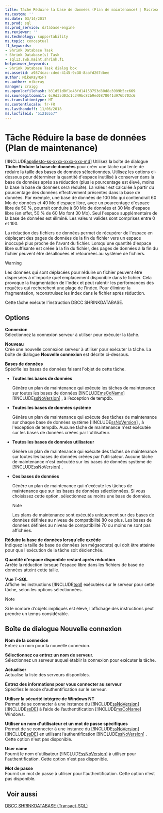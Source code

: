 ```yaml
---
title: Tâche Réduire la base de données (Plan de maintenance) | Microsoft Docs
ms.custom: ''
ms.date: 03/14/2017
ms.prod: sql
ms.prod_service: database-engine
ms.reviewer: ''
ms.technology: supportability
ms.topic: conceptual
f1_keywords:
- Shrink Database Task
- Shrink Database(s) Task
- sql13.swb.maint.shrink.f1
helpviewer_keywords:
- Shrink Database Task dialog box
ms.assetid: a9874cac-cded-4145-9c38-8aafd267dbee
author: MikeRayMSFT
ms.author: mikeray
manager: craigg
ms.openlocfilehash: b31d51d0f1e43fd14153753d80d8e3909b5cc669
ms.sourcegitcommit: 6c9d35d03c1c349bc82b9ed0878041d976b703c6
ms.translationtype: HT
ms.contentlocale: fr-FR
ms.lasthandoff: 11/06/2018
ms.locfileid: "51216557"
---
```

# <a name="shrink-database-task-maintenance-plan"></a>Tâche Réduire la base de données (Plan de maintenance)
[!INCLUDE[appliesto-ss-xxxx-xxxx-xxx-md](../../includes/appliesto-ss-xxxx-xxxx-xxx-md.md)]
  Utilisez la boîte de dialogue **Tâche Réduire la base de données** pour créer une tâche qui tente de réduire la taille des bases de données sélectionnées. Utilisez les options ci-dessous pour déterminer la quantité d'espace inutilisé à conserver dans la base de données après sa réduction (plus le pourcentage est élevé, moins la base la base de données sera réduite). La valeur est calculée à partir du pourcentage des données effectivement présentes dans la base de données. Par exemple, une base de données de 100 Mo qui contiendrait 60 Mo de données et 40 Mo d'espace libre, avec un pourcentage d'espace libre de 50 %, pourrait conduire à 60 Mo de données et 30 Mo d'espace libre (en effet, 50 % de 60 Mo font 30 Mo). Seul l'espace supplémentaire de la base de données est éliminé. Les valeurs valides sont comprises entre 0 et 100.  
  
 La réduction des fichiers de données permet de récupérer de l'espace en déplaçant des pages de données de la fin du fichier vers un espace inoccupé plus proche de l'avant du fichier. Lorsqu'une quantité d'espace libre suffisante est créée à la fin du fichier, des pages de données à la fin du fichier peuvent être désallouées et retournées au système de fichiers.  
  
> [!WARNING]  
>  Les données qui sont déplacées pour réduire un fichier peuvent être dispersées à n'importe quel emplacement disponible dans le fichier. Cela provoque la fragmentation de l'index et peut ralentir les performances des requêtes qui recherchent une plage de l'index. Pour éliminer la fragmentation, reconstruisez les index dans le fichier après réduction.  
  
 Cette tâche exécute l'instruction DBCC SHRINKDATABASE.  
  
## <a name="options"></a>Options  
 **Connexion**  
 Sélectionnez la connexion serveur à utiliser pour exécuter la tâche.  
  
 **Nouveau**  
 Crée une nouvelle connexion serveur à utiliser pour exécuter la tâche. La boîte de dialogue **Nouvelle connexion** est décrite ci-dessous.  
  
 **Bases de données**  
 Spécifie les bases de données faisant l'objet de cette tâche.  
  
-   **Toutes les bases de données**  
  
     Génère un plan de maintenance qui exécute les tâches de maintenance sur toutes les bases de données [!INCLUDE[msCoName](../../includes/msconame-md.md)] [!INCLUDE[ssNoVersion](../../includes/ssnoversion-md.md)] , à l’exception de tempdb.  
  
-   **Toutes les bases de données système**  
  
     Génère un plan de maintenance qui exécute des tâches de maintenance sur chaque base de données système [!INCLUDE[ssNoVersion](../../includes/ssnoversion-md.md)] , à l'exception de tempdb. Aucune tâche de maintenance n'est exécutée sur les bases de données créées par l'utilisateur.  
  
-   **Toutes les bases de données utilisateur**  
  
     Génère un plan de maintenance qui exécute des tâches de maintenance sur toutes les bases de données créées par l'utilisateur. Aucune tâche de maintenance n'est exécutée sur les bases de données système de [!INCLUDE[ssNoVersion](../../includes/ssnoversion-md.md)] .  
  
-   **Ces bases de données**  
  
     Génère un plan de maintenance qui n'exécute les tâches de maintenance que sur les bases de données sélectionnées. Si vous choisissez cette option, sélectionnez au moins une base de données.  
  
    > [!NOTE]  
    >  Les plans de maintenance sont exécutés uniquement sur des bases de données définies au niveau de compatibilité 80 ou plus. Les bases de données définies au niveau de compatibilité 70 ou moins ne sont pas affichées.  
  
 **Réduire la base de données lorsqu'elle excède**  
 Indiquez la taille de base de données (en mégaoctets) qui doit être atteinte pour que l'exécution de la tâche soit déclenchée.  
  
 **Quantité d'espace disponible restant après réduction**  
 Arrête la réduction lorsque l'espace libre dans les fichiers de base de données atteint cette taille.  
  
 **Vue T-SQL**  
 Affiche les instructions [!INCLUDE[tsql](../../includes/tsql-md.md)] exécutées sur le serveur pour cette tâche, selon les options sélectionnées.  
  
> [!NOTE]  
>  Si le nombre d'objets impliqués est élevé, l'affichage des instructions peut prendre un temps considérable.  
  
## <a name="new-connection-dialog-box"></a>Boîte de dialogue Nouvelle connexion  
 **Nom de la connexion**  
 Entrez un nom pour la nouvelle connexion.  
  
 **Sélectionnez ou entrez un nom de serveur.**  
 Sélectionnez un serveur auquel établir la connexion pour exécuter la tâche.  
  
 **Actualiser**  
 Actualise la liste des serveurs disponibles.  
  
 **Entrez des informations pour vous connecter au serveur**  
 Spécifiez le mode d'authentification sur le serveur.  
  
 **Utiliser la sécurité intégrée de Windows NT**  
 Permet de se connecter à une instance du [!INCLUDE[ssNoVersion](../../includes/ssnoversion-md.md)] [!INCLUDE[ssDE](../../includes/ssde-md.md)] à l’aide de l’authentification [!INCLUDE[msCoName](../../includes/msconame-md.md)] Windows.  
  
 **Utiliser un nom d'utilisateur et un mot de passe spécifiques**  
 Permet de se connecter à une instance du [!INCLUDE[ssNoVersion](../../includes/ssnoversion-md.md)] [!INCLUDE[ssDE](../../includes/ssde-md.md)] en utilisant l’authentification [!INCLUDE[ssNoVersion](../../includes/ssnoversion-md.md)] . Cette option n'est pas disponible.  
  
 **User name**  
 Fournit le nom d'utilisateur [!INCLUDE[ssNoVersion](../../includes/ssnoversion-md.md)] à utiliser pour l'authentification. Cette option n'est pas disponible.  
  
 **Mot de passe**  
 Fournit un mot de passe à utiliser pour l'authentification. Cette option n'est pas disponible.  
  
## <a name="see-also"></a> Voir aussi  
 [DBCC SHRINKDATABASE &#40;Transact-SQL&#41;](../../t-sql/database-console-commands/dbcc-shrinkdatabase-transact-sql.md)  
  
  
